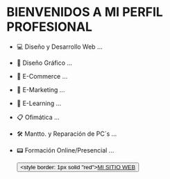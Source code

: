 <div id="profile">
  <h1>BIENVENIDOS A MI PERFIL PROFESIONAL</h1>
    
- 💻 Diseño y Desarrollo Web ...
- 🎨 Diseño Gráfico ...
- 🛒 E-Commerce ...
- 🎯 E-Marketing ...
- 💬 E-Learning ...
- 📋 Ofimática ...
- 🛠 Mantto. y Reparación de PC´s ...
- 📟 Formación Online/Presencial ...
  
    <button><style border: 1px solid "red"><a href = "https://mediafox360.com" target = '_blank'>MI SITIO WEB</a></button>
  
</div>
